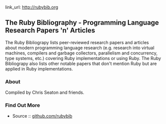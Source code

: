 
link_url:   http://rubybib.org

## The Ruby Bibliography - Programming Language Research Papers 'n' Articles

The Ruby Bibliograpy lists peer-reviewed research papers and articles
about modern programming language research 
(e.g. research into virtual machines, compilers and garbage collectors,
parallelism and concurrency, type systems,  etc.)
covering Ruby implementations or using Ruby.
The Ruby Bibliograpy also lists other notable papers that
don't mention Ruby but are applied in Ruby implementations.

### About

Compiled by Chris Seaton and friends.

### Find Out More

- Source :: [github.com/rubybib](https://github.com/rubybib)


